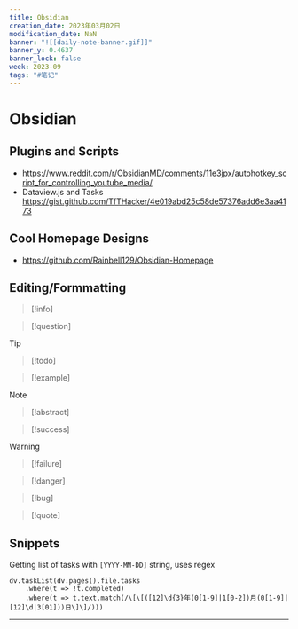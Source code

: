 ```yaml
---
title: Obsidian
creation_date: 2023年03月02日
modification_date: NaN
banner: "![[daily-note-banner.gif]]"
banner_y: 0.4637
banner_lock: false
week: 2023-09
tags: "#笔记"
---
```

# Obsidian

## Plugins and Scripts
- https://www.reddit.com/r/ObsidianMD/comments/11e3jpx/autohotkey_script_for_controlling_youtube_media/
- Dataview.js and Tasks https://gist.github.com/TfTHacker/4e019abd25c58de57376add6e3aa4173

## Cool Homepage Designs
- https://github.com/Rainbell129/Obsidian-Homepage

## Editing/Formmatting

>[!info] 

>[!question] 

>[!tip]

>[!todo]

> [!example]

> [!note] 

> [!abstract]

> [!success]

> [!warning] 

> [!failure]

>[!danger]

>[!bug]

>[!quote]


## Snippets
Getting list of tasks with `[YYYY-MM-DD]` string, uses regex

```dataviewjs
dv.taskList(dv.pages().file.tasks
	.where(t => !t.completed)
	.where(t => t.text.match(/\[\[([12]\d{3}年(0[1-9]|1[0-2])月(0[1-9]|[12]\d|3[01]))日\]\]/)))
```
---





